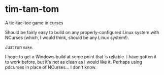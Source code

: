 # tim-tam-tom
A tic-tac-toe game in curses

Should be fairly easy to build on any properly-configured Linux system with
NCurses (which, I would think, should be any Linux system!).

Just run `make`.

I hope to get a Windows build at some point that is reliable. I have gotten
it to work before, but it's not as clean as I would like it. Perhaps using
pdcurses in place of NCurses... I don't know.

